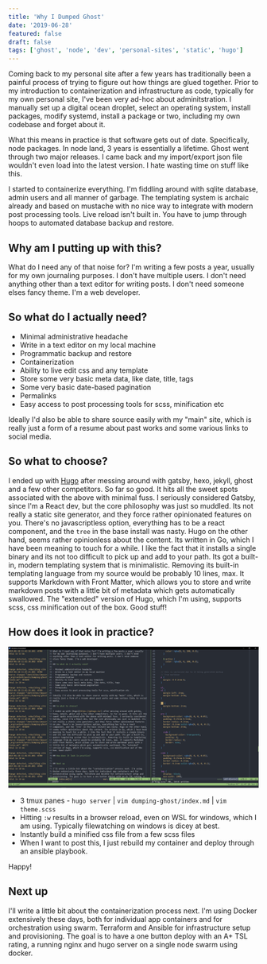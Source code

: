 ```yaml
---
title: 'Why I Dumped Ghost'
date: '2019-06-28'
featured: false
draft: false
tags: ['ghost', 'node', 'dev', 'personal-sites', 'static', 'hugo']
---
```


Coming back to my personal site after a few years has traditionally been a
painful process of trying to figure out how things are glued together. Prior to
my introduction to containerization and infrastructure as code, typically for my
own personal site, I've been very ad-hoc about adminitstration. I manually set
up a digital ocean droplet, select an operating system, install packages, modify
systemd, install a package or two, including my own codebase and forget about
it.

What this means in practice is that software gets out of date. Specifically,
node packages. In node land, 3 years is essentially a lifetime. Ghost went
through two major releases. I came back and my import/export json file wouldn't
even load into the latest version. I hate wasting time on stuff like this.

I started to containerize everything. I'm fiddling around with sqlite database,
admin users and all manner of garbage. The templating system is archaic already
and based on mustache with no nice way to integrate with modern post processing
tools. Live reload isn't built in. You have to jump through hoops to automated
database backup and restore.

## Why am I putting up with this?

What do I need any of that noise for? I'm writing a few posts a year, usually
for my own journaling purposes. I don't have multiple users. I don't need
anything other than a text editor for writing posts. I don't need someone
elses fancy theme. I'm a web developer.

## So what do I actually need?

- Minimal administrative headache
- Write in a text editor on my local machine
- Programmatic backup and restore
- Containerization
- Ability to live edit css and any template
- Store some very basic meta data, like date, title, tags
- Some very basic date-based pagination
- Permalinks
- Easy access to post processing tools for scss, minification etc

Ideally I'd also be able to share source easily with my "main" site, which is
really just a form of a resume about past works and some various links to social
media.

## So what to choose?

I ended up with [Hugo](https://gohugo.io/) after messing around with gatsby,
hexo, jekyll, ghost and a few other competitors. So far so good. It hits all the
sweet spots associated with the above with minimal fuss. I seriously considered
Gatsby, since I'm a React dev, but the core philosophy was just so muddled. Its
not really a static site generator, and they force rather opinionated features
on you. There's no javascriptless option, everything has to be a react
component, and the `tree` in the base install was nasty. Hugo on the other hand,
seems rather opinionless about the content. Its written in Go, which I have been
meaning to touch for a while. I like the fact that it installs a single binary
and its not too difficult to pick up and add to your path. Its got a built-in,
modern templating system that is minimalistic. Removing its built-in templating
language from my source would be probably 10 lines, max. It supports Markdown
with Front Matter, which allows you to store and write markdown posts with a
little bit of metadata which gets automatically swallowed. The "extended"
version of Hugo, which I'm using, supports scss, css minification out of the
box. Good stuff!

## How does it look in practice?

![tmux screenshot](images/screenshot.png)

- 3 tmux panes - `hugo server` | `vim dumping-ghost/index.md` | `vim theme.scss`
- Hitting `:w` results in a browser reload, even on WSL for windows, which I am
  using. Typically filewatching on windows is dicey at best.
- Instantly build a minified css file from a few scss files
- When I want to post this, I just rebuild my container and deploy through an
  ansible playbook.

Happy!

## Next up

I'll write a little bit about the containerization process next. I'm using
Docker extensively these days, both for individual app containers and for
orchestration using swarm. Terraform and Ansible for infrastructure setup and
provisioning. The goal is to have a one button deploy with an A+ TSL rating, a
running nginx and hugo server on a single node swarm using docker.
